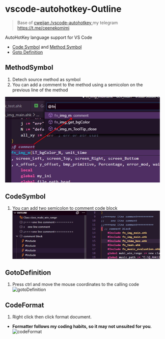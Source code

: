 # vscode-autohotkey-Outline

> Base of [ cweijan /vscode-autohotkey ](https://github.com/cweijan/vscode-autohotkey)
> my telegram https://t.me/ceenekomimi


AutoHotKey language support for VS Code

* [Code Symbol](#CodeSymbol) and [Method Symbol](#MethodSymbol)
* [Goto Definition](#GotoDefinition)

## MethodSymbol
1. Detech source method as symbol
2. You can add a comment to the method using a semicolon on the previous line of the method

![methodSymbol](image/methodSymbol.jpg)

## CodeSymbol

1. You can add two semicolon to comment code block
![codeSymbole](image/codeSymbol.jpg)

## GotoDefinition

1. Press ctrl and move the mouse coordinates to the calling code 
![gotoDefinition](image/gotoDefinition.jpg)

## CodeFormat
1. Right click then click format document.
- **Formatter follows my coding habits, so it may not unsuited for you**.
![codeFormat](image/codeFormat.jpg)

